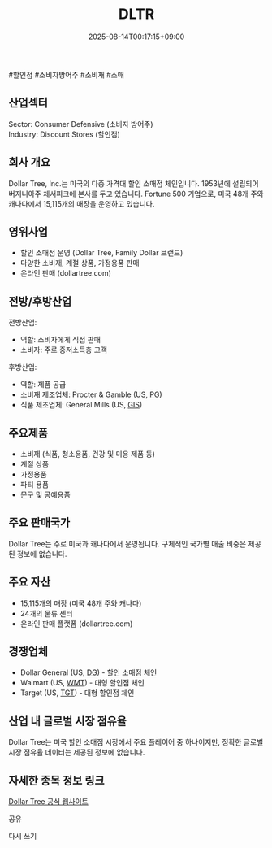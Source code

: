 ﻿---
title: "DLTR"
date: 2025-08-14T00:17:15+09:00
lastmod: 2025-08-14T00:17:15+09:00
type: docs
sidebar:
  open: true
weight: 284
---
<div style="display:none">
  <meta property="article:published_time" content="2025-08-13T15:17:15Z" />
  <meta property="article:modified_time" content="2025-08-13T15:17:15Z" />
</div>
#할인점 #소비자방어주 #소비재 #소매

## 산업섹터

Sector: Consumer Defensive (소비자 방어주)  
Industry: Discount Stores (할인점)

## 회사 개요

Dollar Tree, Inc.는 미국의 다중 가격대 할인 소매점 체인입니다. 1953년에 설립되어 버지니아주 체서피크에 본사를 두고 있습니다. Fortune 500 기업으로, 미국 48개 주와 캐나다에서 15,115개의 매장을 운영하고 있습니다.

## 영위사업

- 할인 소매점 운영 (Dollar Tree, Family Dollar 브랜드)
- 다양한 소비재, 계절 상품, 가정용품 판매
- 온라인 판매 (dollartree.com)

## 전방/후방산업

전방산업:

- 역할: 소비자에게 직접 판매
- 소비자: 주로 중저소득층 고객

후방산업:

- 역할: 제품 공급
- 소비재 제조업체: Procter & Gamble (US, [PG](/company-analysis/pg/))
- 식품 제조업체: General Mills (US, [GIS](/company-analysis/gis/))

## 주요제품

- 소비재 (식품, 청소용품, 건강 및 미용 제품 등)
- 계절 상품
- 가정용품
- 파티 용품
- 문구 및 공예용품

## 주요 판매국가

Dollar Tree는 주로 미국과 캐나다에서 운영됩니다. 구체적인 국가별 매출 비중은 제공된 정보에 없습니다.

## 주요 자산

- 15,115개의 매장 (미국 48개 주와 캐나다)
- 24개의 물류 센터
- 온라인 판매 플랫폼 (dollartree.com)

## 경쟁업체

- Dollar General (US, [DG](/company-analysis/dg/)) - 할인 소매점 체인
- Walmart (US, [WMT](/company-analysis/wmt/)) - 대형 할인점 체인
- Target (US, [TGT](/company-analysis/tgt/)) - 대형 할인점 체인

## 산업 내 글로벌 시장 점유율

Dollar Tree는 미국 할인 소매점 시장에서 주요 플레이어 중 하나이지만, 정확한 글로벌 시장 점유율 데이터는 제공된 정보에 없습니다.

## 자세한 종목 정보 링크

[Dollar Tree 공식 웹사이트](https://corporate.dollartree.com/)

공유

다시 쓰기
